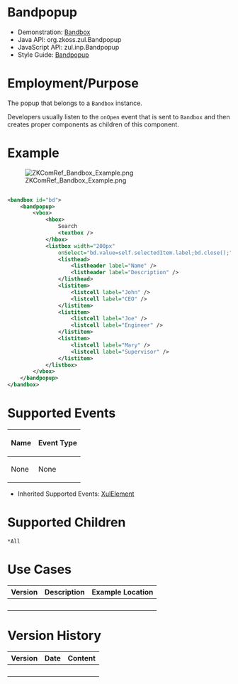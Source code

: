 

# Bandpopup

- Demonstration:
  [Bandbox](http://www.zkoss.org/zkdemo/combobox/customizable_combobox)
- Java API: <javadoc>org.zkoss.zul.Bandpopup</javadoc>
- JavaScript API: <javadoc directory="jsdoc">zul.inp.Bandpopup</javadoc>
- Style Guide: [
  Bandpopup](ZK_Style_Guide/XUL_Component_Specification/Bandpopup)

# Employment/Purpose

The popup that belongs to a `Bandbox` instance.

Developers usually listen to the `onOpen` event that is sent to
`Bandbox` and then creates proper components as children of this
component.

# Example

<figure>
<img src="ZKComRef_Bandbox_Example.png"
title="ZKComRef_Bandbox_Example.png" />
<figcaption>ZKComRef_Bandbox_Example.png</figcaption>
</figure>

``` xml
   
<bandbox id="bd">
    <bandpopup>
        <vbox>
            <hbox>
                Search
                <textbox />
            </hbox>
            <listbox width="200px"
                onSelect="bd.value=self.selectedItem.label;bd.close();">
                <listhead>
                    <listheader label="Name" />
                    <listheader label="Description" />
                </listhead>
                <listitem>
                    <listcell label="John" />
                    <listcell label="CEO" />
                </listitem>
                <listitem>
                    <listcell label="Joe" />
                    <listcell label="Engineer" />
                </listitem>
                <listitem>
                    <listcell label="Mary" />
                    <listcell label="Supervisor" />
                </listitem>
            </listbox>
        </vbox>
    </bandpopup>
</bandbox>
```

# Supported Events

<table>
<thead>
<tr class="header">
<th><center>
<p>Name</p>
</center></th>
<th><center>
<p>Event Type</p>
</center></th>
</tr>
</thead>
<tbody>
<tr class="odd">
<td><p>None</p></td>
<td><p>None</p></td>
</tr>
</tbody>
</table>

- Inherited Supported Events: [
  XulElement](ZK_Component_Reference/Base_Components/XulElement#Supported_Events)

# Supported Children

`*All`

# Use Cases

| Version | Description | Example Location |
|---------|-------------|------------------|
|         |             |                  |

# Version History



| Version | Date | Content |
|---------|------|---------|
|         |      |         |



